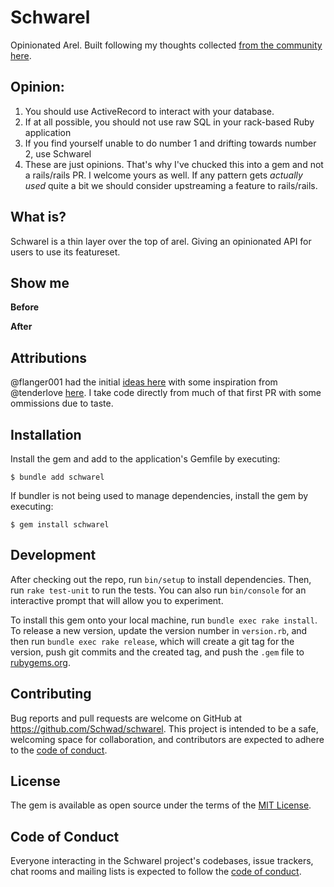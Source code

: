 # Schwarel

Opinionated Arel. Built following my thoughts collected [from the community here](https://gist.github.com/Schwad/fc5a3ffa65fab1a95654782cab45aa49).

## Opinion:

1. You should use ActiveRecord to interact with your database.
1. If at all possible, you should not use raw SQL in your rack-based Ruby application
1. If you find yourself unable to do number 1 and drifting towards number 2, use Schwarel
1. These are just opinions. That's why I've chucked this into a gem and not a rails/rails PR. I welcome yours as well. If any pattern gets _actually used_ quite a bit we should consider upstreaming a feature to rails/rails.

## What is?

Schwarel is a thin layer over the top of arel. Giving an opinionated API for users to use its featureset.

## Show me

**Before**

**After**

## Attributions

@flanger001 had the initial [ideas here](https://github.com/rails/rails/pull/39207) with some inspiration from @tenderlove [here](https://github.com/rails/rails/pull/39198). I take code directly from much of that first PR with some ommissions due to taste.

## Installation

Install the gem and add to the application's Gemfile by executing:

    $ bundle add schwarel

If bundler is not being used to manage dependencies, install the gem by executing:

    $ gem install schwarel

## Development

After checking out the repo, run `bin/setup` to install dependencies. Then, run `rake test-unit` to run the tests. You can also run `bin/console` for an interactive prompt that will allow you to experiment.

To install this gem onto your local machine, run `bundle exec rake install`. To release a new version, update the version number in `version.rb`, and then run `bundle exec rake release`, which will create a git tag for the version, push git commits and the created tag, and push the `.gem` file to [rubygems.org](https://rubygems.org).

## Contributing

Bug reports and pull requests are welcome on GitHub at https://github.com/Schwad/schwarel. This project is intended to be a safe, welcoming space for collaboration, and contributors are expected to adhere to the [code of conduct](https://github.com/Schwad/schwarel/blob/master/CODE_OF_CONDUCT.md).

## License

The gem is available as open source under the terms of the [MIT License](https://opensource.org/licenses/MIT).

## Code of Conduct

Everyone interacting in the Schwarel project's codebases, issue trackers, chat rooms and mailing lists is expected to follow the [code of conduct](https://github.com/Schwad/schwarel/blob/master/CODE_OF_CONDUCT.md).
